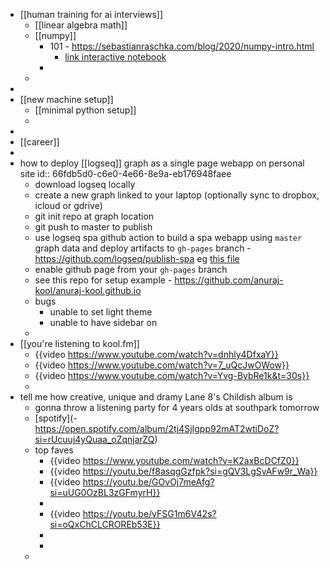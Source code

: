 - [[human training for ai interviews]]
	- [[linear algebra math]]
	- [[numpy]]
		- 101 - https://sebastianraschka.com/blog/2020/numpy-intro.html
			- [link interactive notebook](https://deepnote.com/workspace/my-workspace-e11d-ebc04c30-999f-4ac7-857d-01811a8b1142/project/7511b390-5e1b-4498-b605-f4f319deaa34/notebook/f860ecbc992b488da5f4ee73b4270f4a)
		-
	-
-
- [[new machine setup]]
	- [[minimal python setup]]
	-
-
- [[career]]
-
- how to deploy [[logseq]] graph as a single page webapp on personal site
  id:: 66fdb5d0-c6e0-4e66-8e9a-eb176948faee
	- download logseq locally
	- create a new graph linked to your laptop (optionally sync to dropbox, icloud or gdrive)
	- git init repo at graph location
	- git push to master to publish
	- use logseq spa github action to build a spa webapp using `master` graph data and deploy artifacts to `gh-pages` branch - https://github.com/logseq/publish-spa eg [this file](https://github.com/anuraj-kool/anuraj-kool.github.io/blob/main/.github/workflows/publish.yml)
	- enable github page from your `gh-pages` branch
	- see this repo for setup example - https://github.com/anuraj-kool/anuraj-kool.github.io
	- bugs
		- unable to set light theme
		- unable to have sidebar on
	-
- [[you're listening to kool.fm]]
	- {{video https://www.youtube.com/watch?v=dnhly4DfxaY}}
	- {{video https://www.youtube.com/watch?v=7_uQcJwOWow}}
	- {{video https://www.youtube.com/watch?v=Yvg-BybRe1k&t=30s}}
	-
- tell me how creative, unique and dramy Lane 8's Childish album is
	- gonna throw a listening party for 4 years olds at southpark tomorrow
	- [spotify](- https://open.spotify.com/album/2tj4SjIgpp92mAT2wtiDoZ?si=rUcuuj4yQuaa_oZqnjarZQ)
	- top faves
		- {{video https://www.youtube.com/watch?v=K2axBcDCfZ0}}
		- {{video https://youtu.be/f8asqgGzfpk?si=gQV3LgSvAFw9r_Wa}}
		- {{video https://youtu.be/GOvOj7meAfg?si=uUG0OzBL3zGFmyrH}}
		-
		- {{video https://youtu.be/vFSG1m6V42s?si=oQxChCLCROREb53E}}
		-
		-
	-